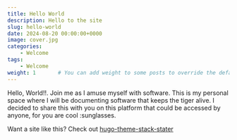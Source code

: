 ```yaml
---
title: Hello World
description: Hello to the site
slug: hello-world
date: 2024-08-20 00:00:00+0000
image: cover.jpg
categories:
    - Welcome
tags:
    - Welcome
weight: 1       # You can add weight to some posts to override the default sorting (date descending)
---
```


Hello, World!!. Join me as I amuse myself with software. This is my personal space where I will be
documenting software that keeps the tiger alive. I decided to share this with you on this platform
that could be accessed by anyone, for you are cool :sunglasses.

Want a site like this? Check out [hugo-theme-stack-stater](https://github.com/CaiJimmy/hugo-theme-stack-starter)
